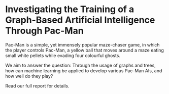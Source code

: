 # Investigating the Training of a Graph-Based Artificial Intelligence Through Pac-Man

Pac-Man is a simple, yet immensely popular maze-chaser game, in which the player controls Pac-Man, a yellow ball that moves around a maze eating small white pellets while evading four colourful ghosts.

We aim to answer the question: Through the usage of graphs and trees, how can machine learning be applied to develop various Pac-Man AIs, and how well do they play?

Read our full report for details.

